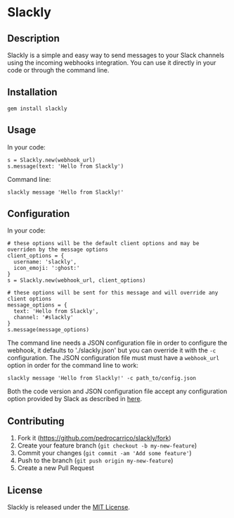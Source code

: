 # Slackly

## Description
Slackly is a simple and easy way to send messages to your Slack channels using the incoming webhooks integration.
You can use it directly in your code or through the command line.

## Installation
```
gem install slackly
```

## Usage
In your code:
```
s = Slackly.new(webhook_url)
s.message(text: 'Hello from Slackly')
```

Command line:
```
slackly message 'Hello from Slackly!'
```

## Configuration
In your code:
```
# these options will be the default client options and may be overriden by the message options
client_options = {
  username: 'slackly',
  icon_emoji: ':ghost:'
}
s = Slackly.new(webhook_url, client_options)

# these options will be sent for this message and will override any client options
message_options = {
  text: 'Hello from Slackly',
  channel: '#slackly'
}
s.message(message_options)
```

The command line needs a JSON configuration file in order to configure the webhook, it defaults to './slackly.json'
but you can override it with the `-c` configuration.
The JSON configuration file must must have a `webhook_url` option in order for the command line to work:

```
slackly message 'Hello from Slackly!' -c path_to/config.json
```

Both the code version and JSON configuration file accept any configuration option provided by Slack as described in
[here](https://api.slack.com/incoming-webhooks).

## Contributing

1. Fork it (https://github.com/pedrocarrico/slackly/fork)
2. Create your feature branch (`git checkout -b my-new-feature`)
3. Commit your changes (`git commit -am 'Add some feature'`)
4. Push to the branch (`git push origin my-new-feature`)
5. Create a new Pull Request

## License
Slackly is released under the [MIT License](http://www.opensource.org/licenses/MIT).

